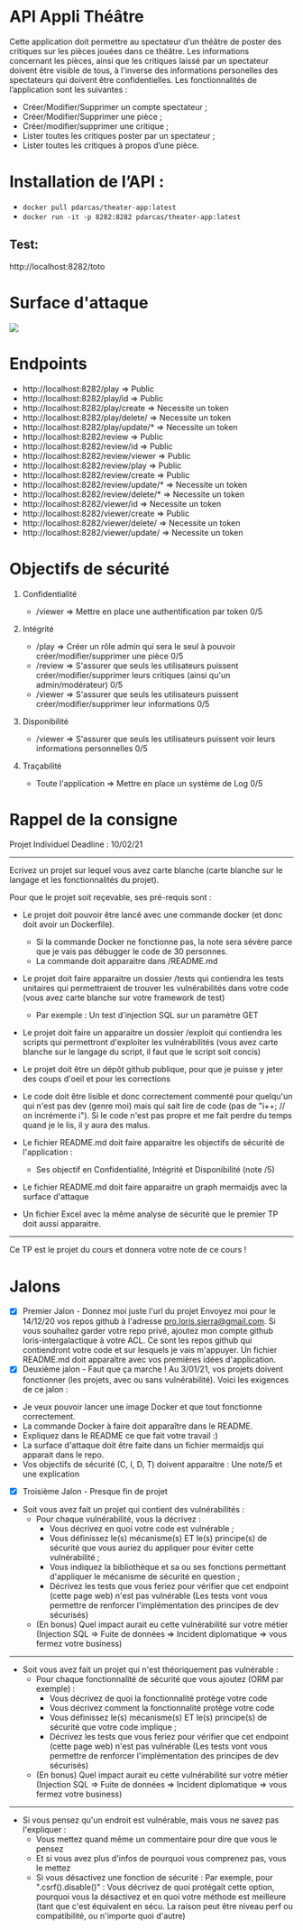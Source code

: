 # API Appli Théâtre
Cette application doit permettre au spectateur d’un théâtre de poster des critiques sur les pièces jouées dans ce théâtre. 
Les informations concernant les pièces, ainsi que les critiques laissé par un spectateur doivent être visible de tous, à l'inverse des informations personelles des spectateurs qui doivent être confidentielles.
Les fonctionnalités de l’application sont les suivantes :
* Créer/Modifier/Supprimer un compte spectateur ;
* Créer/Modifier/Supprimer une pièce ;
* Créer/modifier/supprimer une critique ;
* Lister toutes les critiques poster par un spectateur ;
* Lister toutes les critiques à propos d’une pièce.
# Installation de l’API :
* ```docker pull pdarcas/theater-app:latest ```
* ```docker run -it -p 8282:8282 pdarcas/theater-app:latest```
## Test:
http://localhost:8282/toto

# Surface d'attaque

[![](https://mermaid.ink/img/eyJjb2RlIjoiZ3JhcGggVERcbiAgQVtPU10gLS0-QltEb2NrZXJdXG4gIEIgLS0-IENbVG9tY2F0XVxuICBDIC0tPiBFW1NwcmluZ0Jvb3RdXG4gIEIgLS4gQkREIEgyIC4tRVxuICBFIC0tPiBGW0FQSS10aGVhdGVyVm90ZV1cbiAgRiAtLT4gSFtcIi92aWV3ZXJcIl1cbiAgRiAtLT4gSVtcIi9yZXZpZXdcIl1cbiAgRiAtLT4gSltcIi9wbGF5XCJdXG5cblx0XHQiLCJtZXJtYWlkIjp7fSwidXBkYXRlRWRpdG9yIjpmYWxzZX0)](https://mermaid-js.github.io/mermaid-live-editor/#/edit/eyJjb2RlIjoiZ3JhcGggVERcbiAgQVtPU10gLS0-QltEb2NrZXJdXG4gIEIgLS0-IENbVG9tY2F0XVxuICBDIC0tPiBFW1NwcmluZ0Jvb3RdXG4gIEIgLS4gQkREIEgyIC4tRVxuICBFIC0tPiBGW0FQSS10aGVhdGVyVm90ZV1cbiAgRiAtLT4gSFtcIi92aWV3ZXJcIl1cbiAgRiAtLT4gSVtcIi9yZXZpZXdcIl1cbiAgRiAtLT4gSltcIi9wbGF5XCJdXG5cblx0XHQiLCJtZXJtYWlkIjp7fSwidXBkYXRlRWRpdG9yIjpmYWxzZX0)

# Endpoints
* http://localhost:8282/play => Public
* http://localhost:8282/play/id => Public
* http://localhost:8282/play/create => Necessite un token
* http://localhost:8282/play/delete/ => Necessite un token
* http://localhost:8282/play/update/* => Necessite un token
* http://localhost:8282/review => Public
* http://localhost:8282/review/id => Public
* http://localhost:8282/review/viewer => Public
* http://localhost:8282/review/play => Public
* http://localhost:8282/review/create => Public
* http://localhost:8282/review/update/* => Necessite un token
* http://localhost:8282/review/delete/* => Necessite un token
* http://localhost:8282/viewer/id => Necessite un token
* http://localhost:8282/viewer/create => Public
* http://localhost:8282/viewer/delete/ => Necessite un token
* http://localhost:8282/viewer/update/ => Necessite un token


# Objectifs de sécurité

1. Confidentialité
    * /viewer => Mettre en place une authentification par token 0/5
     
2. Intégrité
    * /play => Créer un rôle admin qui sera le seul à pouvoir créer/modifier/supprimer une pièce 0/5
    * /review => S'assurer que seuls les utilisateurs puissent créer/modifier/supprimer leurs critiques (ainsi qu'un admin/modérateur) 0/5
    * /viewer => S'assurer que seuls les utilisateurs puissent créer/modifier/supprimer leur informations 0/5

3. Disponibilité
    * /viewer => S'assurer que seuls les utilisateurs puissent voir leurs informations personnelles 0/5

4. Traçabilité
    * Toute l'application => Mettre en place un système de Log 0/5

# Rappel de la consigne 

Projet Individuel
Deadline : 10/02/21

---

Ecrivez un projet sur lequel vous avez carte blanche (carte blanche sur le langage et les fonctionnalités du projet).

Pour que le projet soit reçevable, ses pré-requis sont :

- Le projet doit pouvoir être lancé avec une commande docker (et donc doit avoir un Dockerfile).
  - Si la commande Docker ne fonctionne pas, la note sera sévère parce que je vais pas débugger le code de 30 personnes.
  - La commande doit apparaitre dans /README.md

- Le projet doit faire apparaitre un dossier /tests qui contiendra les tests unitaires qui permettraient de trouver les vulnérabilités dans votre code (vous avez carte blanche sur votre framework de test)
  - Par exemple : Un test d'injection SQL sur un paramètre GET

- Le projet doit faire un apparaitre un dossier /exploit qui contiendra les scripts qui permettront d'exploiter les vulnérabilités (vous avez carte blanche sur le langage du script, il faut que le script soit concis)

- Le projet doit être un dépôt github publique, pour que je puisse y jeter des coups d'oeil et pour les corrections

- Le code doit être lisible et donc correctement commenté pour quelqu'un qui n'est pas dev (genre moi) mais qui sait lire de code (pas de "i++; // on incrémente i"). Si le code n'est pas propre et me fait perdre du temps quand je le lis, il y aura des malus.

- Le fichier README.md doit faire apparaitre les objectifs de sécurité de l'application :
    - Ses objectif en Confidentialité, Intégrité et Disponibilité (note /5)

- Le fichier README.md doit faire apparaitre un graph mermaidjs avec la surface d'attaque

- Un fichier Excel avec la même analyse de sécurité que le premier TP doit aussi apparaitre.

---

Ce TP est le projet du cours et donnera votre note de ce cours !

# Jalons 

- [x] Premier Jalon - Donnez moi juste l'url du projet
Envoyez moi pour le 14/12/20 vos repos github à l'adresse pro.loris.sierra@gmail.com.
Si vous souhaitez garder votre repo privé, ajoutez mon compte github loris-intergalactique à votre ACL.
Ce sont les repos github qui contiendront votre code et sur lesquels je vais m'appuyer. Un fichier README.md doit apparaître avec vos premières idées d'application.
- [x] Deuxième jalon - Faut que ça marche !
Au 3/01/21, vos projets doivent fonctionner (les projets, avec ou sans vulnérabilité).
Voici les exigences de ce jalon :
- Je veux pouvoir lancer une image Docker et que tout fonctionne correctement. 
- La commande Docker à faire doit apparaître dans le README.
- Expliquez dans le README ce que fait votre travail :)
- La surface d'attaque doit être faite dans un fichier mermaidjs qui apparait dans le repo.
- Vos objectifs de sécurité (C, I, D, T) doivent apparaitre : Une note/5 et une explication
- [X] Troisième Jalon - Presque fin de projet
- Soit vous avez fait un projet qui contient des vulnérabilités :
  - Pour chaque vulnérabilité, vous la décrivez :
    - Vous décrivez en quoi votre code est vulnérable ;
    - Vous définissez le(s) mécanisme(s) ET le(s) principe(s) de sécurité que vous auriez du appliquer pour éviter cette vulnérabilité ;
    - Vous indiquez la bibliothèque et sa ou ses fonctions permettant d'appliquer le mécanisme de sécurité en question ;
    - Décrivez les tests que vous feriez pour vérifier que cet endpoint (cette page web) n'est pas vulnérable (Les tests vont vous permettre de renforcer l'implémentation des principes de dev sécurisés)
   - (En bonus) Quel impact aurait eu cette vulnérabilité sur votre métier (Injection SQL => Fuite de données => Incident diplomatique => vous fermez votre business)

---------------------------------------------------------------------

- Soit vous avez fait un projet qui n'est théoriquement pas vulnérable :
  - Pour chaque fonctionnalité de sécurité que vous ajoutez (ORM par exemple) :
    - Vous décrivez de quoi la fonctionnalité protège votre code
    - Vous décrivez comment la fonctionnalité protège votre code
    - Vous définissez le(s) mécanisme(s) ET le(s) principe(s) de sécurité que votre code implique ;
    - Décrivez les tests que vous feriez pour vérifier que cet endpoint (cette page web) n'est pas vulnérable (Les tests vont vous permettre de renforcer l'implémentation des principes de dev sécurisés)
   - (En bonus) Quel impact aurait eu cette vulnérabilité sur votre métier (Injection SQL => Fuite de données => Incident diplomatique => vous fermez votre business)

---------------------------------------------------------------------

- Si vous pensez qu'un endroit est vulnérable, mais vous ne savez pas l'expliquer :
  - Vous mettez quand même un commentaire pour dire que vous le pensez
  - Et si vous avez plus d'infos de pourquoi vous comprenez pas, vous le mettez
  - Si vous désactivez une fonction de sécurité : Par exemple, pour ".csrf().disable()" : Vous décrivez de quoi protégait cette option, pourquoi vous la désactivez et en quoi votre méthode est meilleure (tant que c'est équivalent en sécu. La raison peut être niveau perf ou compatibilité, ou n'importe quoi d'autre)

